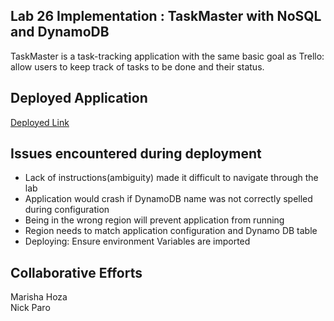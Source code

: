 ## Lab 26 Implementation : TaskMaster with NoSQL and DynamoDB
TaskMaster is a task-tracking application with the same basic goal as Trello: 
allow users to keep track of tasks to be done and their status.

## Deployed Application 
[Deployed Link](http://taskmaster-env.3te35qtepv.us-west-2.elasticbeanstalk.com/api/v1/tasks)

## Issues encountered during deployment
- Lack of instructions(ambiguity) made it difficult to navigate through the lab
- Application would crash if DynamoDB name was not correctly spelled during configuration
- Being in the wrong region will prevent application from running
- Region needs to match application configuration and Dynamo DB table
- Deploying: Ensure environment Variables are imported


## Collaborative Efforts 
Marisha Hoza  
Nick Paro
